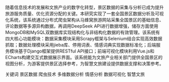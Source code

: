 随着信息技术的发展和文旅产业的数字化转型，景区数据的采集与分析已成为提升旅游服务质量、优化资源分配的关键。本研究实现了一套全国景区数据分析及可视化系统，该系统通过分布式爬虫架构从马蜂窝旅游网站采集全国景区的基础信息、评论数据等多源异构数据，再调用DeepSeek API进行数据增强，储存方面使用MongoDB和MySQL双数据库实现结构化与非结构化数据的有效管理。该系统有四大核心功能模块：数据采集模块采用Scrapy框架与Selenium结合实现高效数据抓取；数据处理模块采用jieba库、停用词表、情感词典实现数据标准化；后端服务模块基于Django框架提供RESTful API接口；前端可视化模块利用Vue.js和ECharts构建交互式数据展示界面。该系统能为文旅产业相关部门提供全国景区的视图分析，为游客提供景区选择参考，为智慧文旅建设提供数据支撑和决策参考。


关键词  景区数据  爬虫技术  多维数据分析  情感分析  数据可视化  智慧文旅